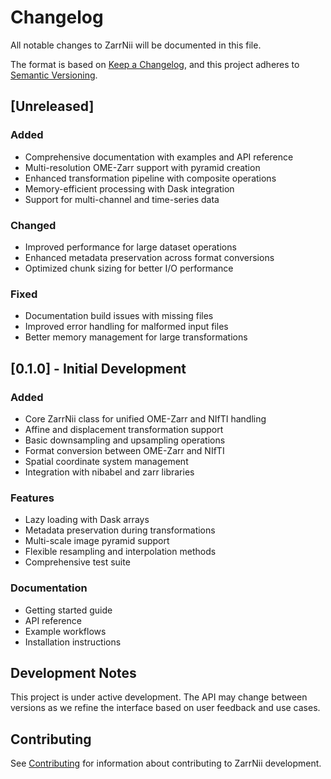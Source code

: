 # Changelog

All notable changes to ZarrNii will be documented in this file.

The format is based on [Keep a Changelog](https://keepachangelog.com/en/1.0.0/),
and this project adheres to [Semantic Versioning](https://semver.org/spec/v2.0.0.html).

## [Unreleased]

### Added
- Comprehensive documentation with examples and API reference
- Multi-resolution OME-Zarr support with pyramid creation
- Enhanced transformation pipeline with composite operations
- Memory-efficient processing with Dask integration
- Support for multi-channel and time-series data

### Changed
- Improved performance for large dataset operations
- Enhanced metadata preservation across format conversions
- Optimized chunk sizing for better I/O performance

### Fixed
- Documentation build issues with missing files
- Improved error handling for malformed input files
- Better memory management for large transformations

## [0.1.0] - Initial Development

### Added
- Core ZarrNii class for unified OME-Zarr and NIfTI handling
- Affine and displacement transformation support
- Basic downsampling and upsampling operations
- Format conversion between OME-Zarr and NIfTI
- Spatial coordinate system management
- Integration with nibabel and zarr libraries

### Features
- Lazy loading with Dask arrays
- Metadata preservation during transformations
- Multi-scale image pyramid support
- Flexible resampling and interpolation methods
- Comprehensive test suite

### Documentation
- Getting started guide
- API reference
- Example workflows
- Installation instructions

## Development Notes

This project is under active development. The API may change between versions as we refine the interface based on user feedback and use cases.

## Contributing

See [Contributing](contributing.md) for information about contributing to ZarrNii development.
